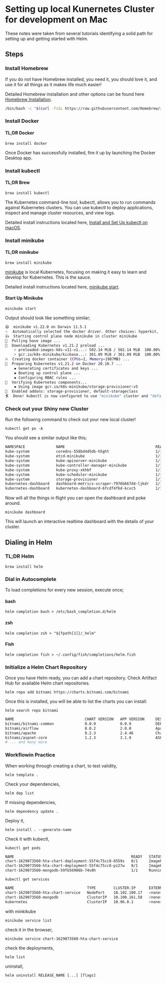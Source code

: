 # Setting up local Kunernetes Cluster for development on Mac

These notes were taken from several tutorials identifying a solid path for setting up and getting started with Helm.

## Steps

### Install Homebrew

If you do not have Homebrew installed, you need it, you should love it, and use it for all things as it makes life much easier!

Detailed Homebrew installation and other options can be found here [Homebrew Installation](https://docs.brew.sh/Installation).

```bash
/bin/bash -c "$(curl -fsSL https://raw.githubusercontent.com/Homebrew/install/HEAD/install.sh)"
```

### Install Docker

#### TL;DR Docker

`brew install docker`

Once Docker has successfully installed, fire it up by launching the Docker Desktop app.

### Install kubectl

#### TL;DR Brew

`brew install kubectl`

The Kubernetes command-line tool, kubectl, allows you to run commands against Kubernetes clusters. You can use kubectl to deploy applications, inspect and manage cluster resources, and view logs.

Detailed install instructions located here, [Install and Set Up kubectl on macOS](https://kubernetes.io/docs/tasks/tools/install-kubectl-macos/).

### Install minikube

#### TL;DR minikube

`brew install minikube`

[minikube](https://minikube.sigs.k8s.io/) is local Kubernetes, focusing on making it easy to learn and develop for Kubernetes. This is the sauce.

Detailed install instructions located here, [minikube start](https://minikube.sigs.k8s.io/docs/start/).

#### Start Up Minikube

`minikube start`

Output should look like something similar;

```bash
😄  minikube v1.22.0 on Darwin 11.5.1
✨  Automatically selected the docker driver. Other choices: hyperkit, ssh
👍  Starting control plane node minikube in cluster minikube
🚜  Pulling base image ...
💾  Downloading Kubernetes v1.21.2 preload ...
    > preloaded-images-k8s-v11-v1...: 502.14 MiB / 502.14 MiB  100.00% 2.35 MiB
    > gcr.io/k8s-minikube/kicbase...: 361.09 MiB / 361.09 MiB  100.00% 1.19 MiB
🔥  Creating docker container (CPUs=2, Memory=1987MB) ...
🐳  Preparing Kubernetes v1.21.2 on Docker 20.10.7 ...
    ▪ Generating certificates and keys ...
    ▪ Booting up control plane ...
    ▪ Configuring RBAC rules ...
🔎  Verifying Kubernetes components...
    ▪ Using image gcr.io/k8s-minikube/storage-provisioner:v5
🌟  Enabled addons: storage-provisioner, default-storageclass
🏄  Done! kubectl is now configured to use "minikube" cluster and "default" namespace by default

```

### Check out your Shiny new Cluster

Run the following command to check out your new local cluster!

`kubectl get po -A`

You should see a similar output like this;

```bash
NAMESPACE              NAME                                         READY   STATUS    RESTARTS   AGE
kube-system            coredns-558bd4d5db-h5ght                     1/1     Running   0          23m
kube-system            etcd-minikube                                1/1     Running   0          23m
kube-system            kube-apiserver-minikube                      1/1     Running   0          23m
kube-system            kube-controller-manager-minikube             1/1     Running   0          23m
kube-system            kube-proxy-xkhbf                             1/1     Running   0          23m
kube-system            kube-scheduler-minikube                      1/1     Running   0          23m
kube-system            storage-provisioner                          1/1     Running   0          23m
kubernetes-dashboard   dashboard-metrics-scraper-7976b667d4-ljkdr   1/1     Running   0          18m
kubernetes-dashboard   kubernetes-dashboard-6fcdf4f6d-kcxc5         1/1     Running   0          18m
```

Now will all the things in flight you can open the dashboard and poke around.

`minikube dashboard`

This will launch an interactive realtime dashboard with the details of your cluster.

## Dialing in Helm

### TL;DR Helm

`brew install helm`

### Dial in Autocomplete

To load completions for every new session, execute once;

#### bash

`helm completion bash > /etc/bash_completion.d/helm`

#### zsh

`helm completion zsh > "${fpath[1]}/_helm"`

#### Fish

`helm completion fish > ~/.config/fish/completions/helm.fish`

### Initialize a Helm Chart Repository

Once you have Helm ready, you can add a chart repository. Check Artifact Hub for available Helm chart repositories.

`helm repo add bitnami https://charts.bitnami.com/bitnami`

Once this is installed, you will be able to list the charts you can install:

`helm search repo bitnami`

```bash
NAME                             	CHART VERSION	APP VERSION  	DESCRIPTION
bitnami/bitnami-common           	0.0.9        	0.0.9        	DEPRECATED Chart with custom templates used in ...
bitnami/airflow                  	8.0.2        	2.0.0        	Apache Airflow is a platform to programmaticall...
bitnami/apache                   	8.2.3        	2.4.46       	Chart for Apache HTTP Server
bitnami/aspnet-core              	1.2.3        	3.1.9        	ASP.NET Core is an open-source framework create...
# ... and many more
```

### Workflowin Practice

When working through creating a chart, to test validity,

`helm template .`

Check your dependencies,

`helm dep list`

If missing dependencies,

`helm dependency update .`

Deploy it,

`helm install . --generate-name`

Check it with kubectl,

`kubectl get pods`

```bash
NAME                                                     READY   STATUS             RESTARTS   AGE
chart-1629073560-hta-chart-deployment-55f4c75cc8-6559s   0/1     ImagePullBackOff   0          27m
chart-1629073560-hta-chart-deployment-55f4c75cc8-pz27w   0/1     ImagePullBackOff   0          27m
chart-1629073560-mongodb-59fb56986b-74v8h                1/1     Running            0          27m
```

`kubectl get services`

```bash
NAME                                 TYPE        CLUSTER-IP      EXTERNAL-IP   PORT(S)          AGE
chart-1629073560-hta-chart-service   NodePort    10.102.100.17   <none>        8080:31736/TCP   29m
chart-1629073560-mongodb             ClusterIP   10.100.161.58   <none>        27017/TCP        29m
kubernetes                           ClusterIP   10.96.0.1       <none>        443/TCP          8d
```

with minkikube

`minikube service list`

check it in the browser,

`minikube service chart-1629073560-hta-chart-service`

check the deployments,

`helm list`

uninstall,

`helm uninstall RELEASE_NAME [...] [flags]`

